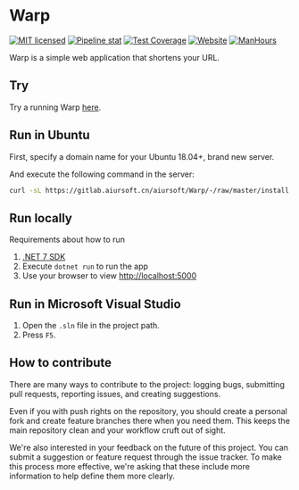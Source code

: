 # Warp

[![MIT licensed](https://img.shields.io/badge/license-MIT-blue.svg)](https://gitlab.aiursoft.cn/aiursoft/warp/-/blob/master/LICENSE)
[![Pipeline stat](https://gitlab.aiursoft.cn/aiursoft/warp/badges/master/pipeline.svg)](https://gitlab.aiursoft.cn/aiursoft/warp/-/pipelines)
[![Test Coverage](https://gitlab.aiursoft.cn/aiursoft/warp/badges/master/coverage.svg)](https://gitlab.aiursoft.cn/aiursoft/warp/-/pipelines)
[![Website](https://img.shields.io/website?url=https%3A%2F%2Fwarp.aiursoft.com%2F%3Fshow%3Ddirect)](https://warp.aiursoft.com)
[![ManHours](https://manhours.aiursoft.cn/gitlab/gitlab.aiursoft.cn/aiursoft/Warp)](https://gitlab.aiursoft.cn/aiursoft/Warp/-/commits/master?ref_type=heads)

Warp is a simple web application that shortens your URL.

## Try

Try a running Warp [here](https://warp.aiursoft.com).

## Run in Ubuntu

First, specify a domain name for your Ubuntu 18.04+, brand new server.

And execute the following command in the server:

```bash
curl -sL https://gitlab.aiursoft.cn/aiursoft/Warp/-/raw/master/install.sh | sudo bash -s http://warp.local
```

## Run locally

Requirements about how to run

1. [.NET 7 SDK](http://dot.net/)
2. Execute `dotnet run` to run the app
3. Use your browser to view [http://localhost:5000](http://localhost:5000)

## Run in Microsoft Visual Studio

1. Open the `.sln` file in the project path.
2. Press `F5`.

## How to contribute

There are many ways to contribute to the project: logging bugs, submitting pull requests, reporting issues, and creating suggestions.

Even if you with push rights on the repository, you should create a personal fork and create feature branches there when you need them. This keeps the main repository clean and your workflow cruft out of sight.

We're also interested in your feedback on the future of this project. You can submit a suggestion or feature request through the issue tracker. To make this process more effective, we're asking that these include more information to help define them more clearly.
